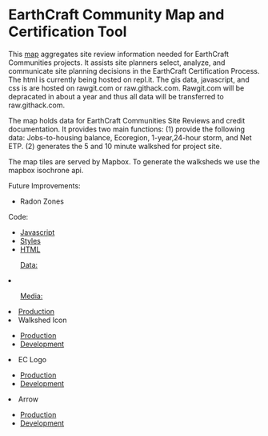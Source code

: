 # EarthCraft Community Map and Certification Tool

This <a href="https://moxypedrick.github.io/ECC-Map/">map</a> aggregates site review information needed for EarthCraft Communities projects. It assists site planners select, analyze, and communicate site planning decisions in the EarthCraft Certification Process. The html is currently being hosted on repl.it. The gis data, javascript, and css is are hosted on rawgit.com or raw.githack.com. Rawgit.com will be depracated in about a year and thus all data will be transferred to raw.githack.com. 

The map holds data for EarthCraft Communities Site Reviews and credit documentation. It provides two main functions: (1) provide the following data: Jobs-to-housing balance, Ecoregion, 1-year,24-hour storm, and Net ETP. (2) generates the 5 and 10 minute walkshed for project site. 

The map tiles are served by Mapbox. To generate the walksheds we use the mapbox isochrone api. 

Future Improvements: 
<ul>
  <li>Radon Zones</li>
</ul>
Code:
<ul>
  <li><a href="https://github.com/moxypedrick/ECC-Map/tree/master/scripts">Javascript</li>
  <li><a href="https://github.com/moxypedrick/ECC-Map/tree/master/styles">Styles</li>
  <li><a href="https://github.com/moxypedrick/ECC-Map/blob/master/index.html">HTML</a></li>
</ul>
<ul>
<a href="https://github.com/moxypedrick/ECC-Map/tree/master/data">Data: 
</ul>
<li></li>
<ul>
Media:
</ul>
    <li><a href="https://github.com/moxypedrick/ECC-Map/tree/master/data">Production</a></li>
  </ul>
  <li>Walkshed Icon</li>
  <ul>
    <li><a href="https://rawcdn.githack.com/moxypedrick/ECC-Map/0572a3780752aaba4a4d2199a287ffaffbd0ab16/ecc map walkshed icon-final.svg">Production</a></li>
    <li><a href="https://raw.githack.com/moxypedrick/ECC-Map/master/ecc map walkshed icon-final.svg">Development</a></li>
  </ul>
  <li>EC Logo</li>
  <ul>
    <li><a href="https://rawcdn.githack.com/moxypedrick/ECC-Map/619175190abfc936b2f88275f5b1da33f02a2e78/earthcraft logo w lockup@1000px.png
">Production</a></li>
    <li><a href="https://raw.githack.com/moxypedrick/ECC-Map/master/earthcraft logo w lockup@1000px.png">Development</a></li>
  </ul>
   <li>Arrow</li>
  <ul>
    <li><a href="https://rawcdn.githack.com/moxypedrick/ECC-Map/2e9de6f699f0a909fba372bebcc26cd9f4ce36cd/fast-forward-double-right-arrows.svg">Production</a></li>
    <li><a href="https://raw.githack.com/moxypedrick/ECC-Map/master/fast-forward-double-right-arrows.svg">Development</a></li>
  </ul>
</ul>




